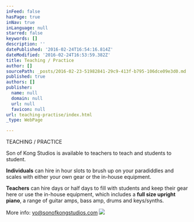 ```yaml
---
inFeed: false
hasPage: true
inNav: true
inLanguage: null
starred: false
keywords: []
description: ''
datePublished: '2016-02-24T16:54:16.814Z'
dateModified: '2016-02-24T16:53:59.382Z'
title: Teaching / Practice
author: []
sourcePath: _posts/2016-02-23-51982841-29c9-413f-b795-106dce09e3d0.md
published: true
authors: []
publisher:
  name: null
  domain: null
  url: null
  favicon: null
url: teaching-practise/index.html
_type: WebPage

---
```

TEACHING / PRACTICE

Son of Kong Studios is available to teachers to teach and students to student. 

**Individuals** can hire in hour slots to brush up on your paradiddles and scales with either your own gear or the in-house equipment. 

**Teachers** can hire days or half days to fill with students and keep their gear here or use the in-house equipment, which includes a **full size upright piano**, a range of guitar amps, bass amp, drums and keys/synths.  

More info: [yo@sonofkongstudios.com][0]
![](https://the-grid-user-content.s3-us-west-2.amazonaws.com/d8fb5e79-a840-43af-8522-ced4f0b1b509.JPG)

[0]: yo@sonofkongstudios.com